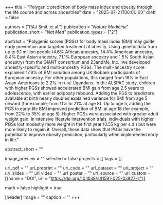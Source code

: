 +++
title = "Polygenic prediction of body mass index and obesity through the life course and across ancestries"
date = "2025-07-21T00:00:00"
draft = false

authors = ["RAJ Smit, et al."]
publication = "_Nature Medicine_"
publication_short = "_Nat Med_"
publication_types = ["2"]

abstract = "Polygenic scores (PGSs) for body mass index (BMI) may guide early prevention and targeted treatment of obesity. Using genetic data from up to 5.1 million people (4.6% African ancestry, 14.4% American ancestry, 8.4% East Asian ancestry, 71.1% European ancestry and 1.5% South Asian ancestry) from the GIANT consortium and 23andMe, Inc., we developed ancestry-specific and multi-ancestry PGSs. The multi-ancestry score explained 17.6% of BMI variation among UK Biobank participants of European ancestry. For other populations, this ranged from 16% in East Asian-Americans to 2.2% in rural Ugandans. In the ALSPAC study, children with higher PGSs showed accelerated BMI gain from age 2.5 years to adolescence, with earlier adiposity rebound. Adding the PGS to predictors available at birth nearly doubled explained variance for BMI from age 5 onward (for example, from 11% to 21% at age 8). Up to age 5, adding the PGS to early-life BMI improved prediction of BMI at age 18 (for example, from 22% to 35% at age 5). Higher PGSs were associated with greater adult weight gain. In intensive lifestyle intervention trials, individuals with higher PGSs lost modestly more weight in the first year (0.55 kg per s.d.) but were more likely to regain it. Overall, these data show that PGSs have the potential to improve obesity prediction, particularly when implemented early in life."

abstract_short = ""

image_preview = ""
selected = false
projects = []
tags = []

url_pdf = ""
url_preprint = ""
url_code = ""
url_dataset = ""
url_project = ""
url_slides = ""
url_video = ""
url_poster = ""
url_source = ""
url_custom = [{name = "DOI", url = "https://doi.org/10.1038/s41591-025-03827-z"}]

math = false
highlight = true

[header]
image = ""
caption = ""
+++
